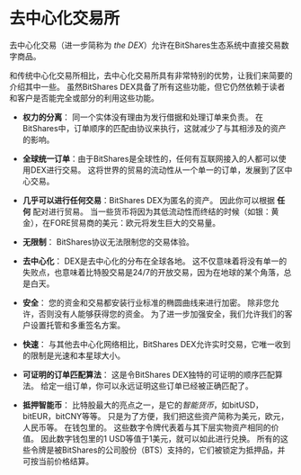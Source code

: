 # 去中心化交易所

去中心化交易（进一步简称为 *the DEX*）允许在BitShares生态系统中直接交易数字商品。

和传统中心化交易所相比，去中心化交易所具有非常特别的优势，让我们来简要的介绍其中一些。 虽然BitShares DEX具备了所有这些功能，但它仍然依赖于读者和客户是否能完全或部分的利用这些功能。

* **权力的分离**： 同一个实体没有理由为发行借据和处理订单来负责。 在BitShares中，订单顺序的匹配由协议来执行，这就减少了与其相涉及的资产的影响。

* **全球统一订单**：由于BitShares是全球性的，任何有互联网接入的人都可以使用DEX进行交易。 这将世界的贸易的流动性从一个单一的订单，发展到了区中心交易。

* **几乎可以进行任何交易**：BitShares DEX为匿名的资产。 因此你可以根据 **任何** 配对进行贸易。 当一些货币将因为其低流动性而终结的时候（如银：黄金），在FORE贸易商的美元：欧元将发生巨大的交易量。

* **无限制**： BitShares协议无法限制您的交易体验。

* **去中心化**： DEX是去中心化的分布在全球各地。 这不仅意味着将没有单一的失败点，也意味着比特股交易是24/7的开放交易，因为在地球的某个角落，总是白天。

* **安全**： 您的资金和交易都安装行业标准的椭圆曲线来进行加密。 除非您允许，否则没有人能够获得您的资金。 为了进一步加强安全，我们允许我们的客户设置托管和多重签名方案。

* **快速**： 与其他去中心化网络相比，BitShares DEX允许实时交易，它唯一收到的限制是光速和本星球大小。

* **可证明的订单匹配算法**： 这是令BitShares DEX独特的可证明的顺序匹配算法。 给定一组订单，你可以永远证明这些订单已经被正确匹配了。

* **抵押智能币**： 比特股最大的亮点之一，是它的*智能货币*，如bitUSD，bitEUR，bitCNY等等。 只是为了方便，我们把这些资产简称为美元，欧元，人民币等。 在钱包里的。 这些数字令牌代表着与其下层实物资产相同的价值。 因此数字钱包里的1 USD等值于1美元，就可以如此进行兑换。 所有的这些令牌是被BitShares的公司股份（BTS）支持的，它们被锁定为抵押品，并可按当前价格结算。
